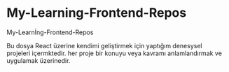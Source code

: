 # My-Learning-Frontend-Repos
 My-Learnİng-Frontend-Repos
 
 <p>Bu dosya React üzerine kendimi geliştirmek için yaptığım denesysel projeleri içermktedir. her proje bir konuyu veya kavramı anlamlandırmak ve uygulamak üzerinedir.<p/>
